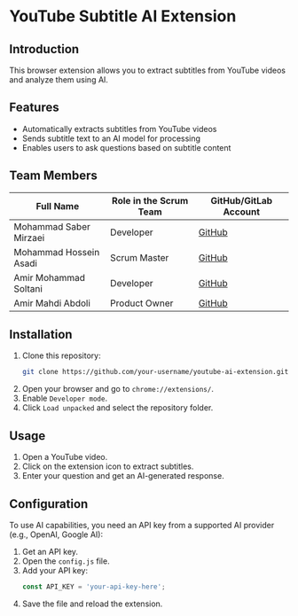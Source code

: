 # YouTube Subtitle AI Extension

## Introduction

This browser extension allows you to extract subtitles from YouTube videos and analyze them using AI.

## Features

- Automatically extracts subtitles from YouTube videos
- Sends subtitle text to an AI model for processing
- Enables users to ask questions based on subtitle content

## Team Members

| Full Name              | Role in the Scrum Team | GitHub/GitLab Account                        |
| ---------------------- | ---------------------- | -------------------------------------------- |
| Mohammad Saber Mirzaei | Developer              | [GitHub](https://github.com/MohammadSaberMi) |
| Mohammad Hossein Asadi | Scrum Master           | [GitHub](https://github.com/IRI-MH-Asadi)    |
| Amir Mohammad Soltani  | Developer              | [GitHub](https://github.com/)                |
| Amir Mahdi Abdoli      | Product Owner          | [GitHub](https://github.com/AmirMahdiAbdoli) |

## Installation

1. Clone this repository:
   ```sh
   git clone https://github.com/your-username/youtube-ai-extension.git
   ```
2. Open your browser and go to `chrome://extensions/`.
3. Enable `Developer mode`.
4. Click `Load unpacked` and select the repository folder.

## Usage

1. Open a YouTube video.
2. Click on the extension icon to extract subtitles.
3. Enter your question and get an AI-generated response.

## Configuration

To use AI capabilities, you need an API key from a supported AI provider (e.g., OpenAI, Google AI):

1. Get an API key.
2. Open the `config.js` file.
3. Add your API key:
   ```js
   const API_KEY = 'your-api-key-here';
   ```
4. Save the file and reload the extension.
